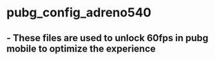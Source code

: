 # pubg_config_adreno540
## - These files are used to unlock 60fps in pubg mobile to optimize the experience